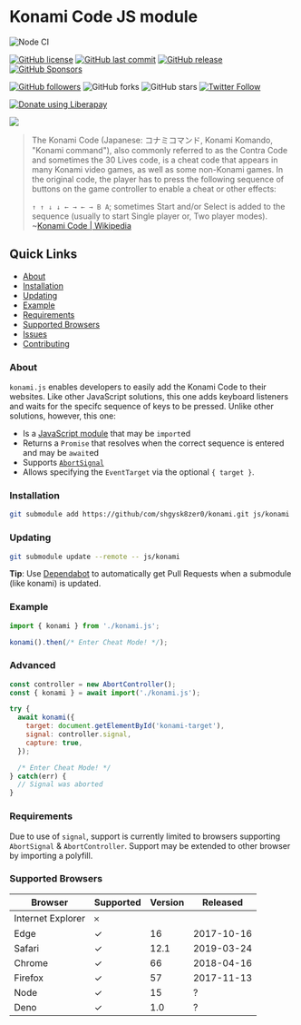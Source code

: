 # Konami Code JS module
![Node CI](https://github.com/shgysk8zer0/konami/workflows/Node%20CI/badge.svg)
<!-- ![Lint Code Base](https://github.com/shgysk8zer0/konami/workflows/Lint%20Code%20Base/badge.svg) -->

[![GitHub license](https://img.shields.io/github/license/shgysk8zer0/konami.svg)](https://github.com/shgysk8zer0/konami/blob/master/LICENSE)
[![GitHub last commit](https://img.shields.io/github/last-commit/shgysk8zer0/konami.svg)](https://github.com/shgysk8zer0/konami/commits/master)
[![GitHub release](https://img.shields.io/github/release/shgysk8zer0/konami.svg)](https://github.com/shgysk8zer0/konami/releases)
[![GitHub Sponsors](https://img.shields.io/github/sponsors/shgysk8zer0)](https://github.com/sponsors/shgysk8zer0)

[![GitHub followers](https://img.shields.io/github/followers/shgysk8zer0.svg?style=social)](https://github.com/shgysk8zer0)
![GitHub forks](https://img.shields.io/github/forks/shgysk8zer0/konami.svg?style=social)
![GitHub stars](https://img.shields.io/github/stars/shgysk8zer0/konami.svg?style=social)
[![Twitter Follow](https://img.shields.io/twitter/follow/shgysk8zer0.svg?style=social)](https://twitter.com/shgysk8zer0)

[![Donate using Liberapay](https://img.shields.io/liberapay/receives/shgysk8zer0.svg?logo=liberapay)](https://liberapay.com/shgysk8zer0/donate "Donate using Liberapay")

![](https://static.wikia.nocookie.net/contra/images/4/49/Konami_Code_-_01.jpg/revision/latest/scale-to-width-down/300)

> The Konami Code (Japanese: コナミコマンド, Konami Komando, "Konami command"), also
> commonly referred to as the Contra Code and sometimes the 30 Lives code,
> is a cheat code that appears in many Konami video games, as well as some
> non-Konami games. In the original code, the player has to press the
> following sequence of buttons on the game controller to enable a cheat or other
> effects:
>
> `↑ ↑ ↓ ↓ ← → ← → B A`; sometimes Start and/or Select is added to the sequence
> (usually to start Single player or, Two player modes).
> ~[Konami Code | Wikipedia](https://en.wikipedia.org/wiki/Konami_Code)

## Quick Links
- [About](#about)
- [Installation](#installation)
- [Updating](#updating)
- [Example](#example)
- [Requirements](#requirements)
- [Supported Browsers](#supported-browsers)
- [Issues](https://github.com/shgysk8zer0/konami/issues)
- [Contributing](./.github/CONTRIBUTING.md)

### About
`konami.js` enables developers to easily add the Konami Code to their websites.
Like other JavaScript solutions, this one adds keyboard listeners and waits
for the specifc sequence of keys to be pressed. Unlike other solutions, however,
this one:
- Is a [JavaScript module](https://developer.mozilla.org/en-US/docs/Web/JavaScript/Guide/Modules)
that may be `import`ed
- Returns a `Promise` that resolves when the correct sequence is entered and
may be `await`ed
- Supports [`AbortSignal`](https://developer.mozilla.org/en-US/docs/Web/API/AbortSignal)
- Allows specifying the `EventTarget` via the optional `{ target }`.

### Installation
```bash
git submodule add https://github/com/shgysk8zer0/konami.git js/konami
```

### Updating
```bash
git submodule update --remote -- js/konami
```

**Tip**: Use [Dependabot](https://github.com/dependabot) to automatically get
Pull Requests when a submodule (like konami) is updated.

### Example
```js
import { konami } from './konami.js';

konami().then(/* Enter Cheat Mode! */);
```

### Advanced
```js
const controller = new AbortController();
const { konami } = await import('./konami.js');

try {
  await konami({
    target: document.getElementById('konami-target'),
    signal: controller.signal,
    capture: true,
  });

  /* Enter Cheat Mode! */
} catch(err) {
  // Signal was aborted
}
```

### Requirements
Due to use of `signal`, support is currently limited to browsers supporting
`AbortSignal` & `AbortController`. Support may be extended to other browser by
importing a polyfill.

### Supported Browsers

| Browser           | Supported | Version | Released   |
--------------------|-----------|---------|------------
| Internet Explorer | 𐄂         |         |            |
| Edge              | ✓         | 16      | 2017-10-16 |
| Safari            | ✓         | 12.1    | 2019-03-24 |
| Chrome            | ✓         | 66      | 2018-04-16 |
| Firefox           | ✓         | 57      | 2017-11-13 |
| Node              | ✓         | 15      | ?          |
| Deno              | ✓         | 1.0     | ?          |
